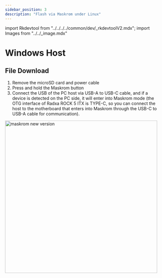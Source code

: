 ```yaml
---
sidebar_position: 3
description: "Flash via Maskrom under Linux"
---
```


import Rkdevtool from "../../../../common/dev/\_rkdevtoolV2.mdx";
import Images from "../../\_image.mdx"

# Windows Host

## File Download

<Images loader={true} system_img={true} spi_img={true} />

<Rkdevtool rkdevtool_emmc_img="/img/rkdevtool/emmc-path.webp" loader_name="rk3588_spl_loader_v1.15.113.bin" emmc={false} pcie={false} sata={false} >
<ol>
    <li>Remove the microSD card and power cable</li>
    <li>Press and hold the Maskrom button</li>
    <li>Connect the USB of the PC host via USB-A to USB-C cable, and if a device is detected on the PC side, it will enter into Maskrom mode (the OTG interface of Radxa ROCK 5 ITX is TYPE-C, so you can connect the host to the motherboard that enters into Maskrom through the USB-C to USB-A cable for communication).</li>
</ol>
<img src="/img/rock5itx/rock5itx-maskrom-new.webp" alt="maskrom new version" width="500" />
</Rkdevtool>
